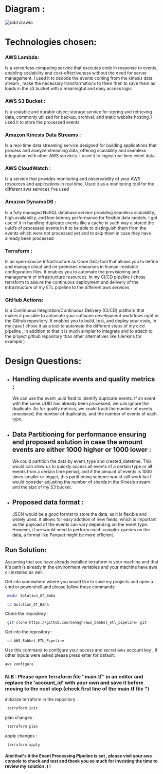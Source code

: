 # Diagram :




![ddd drawio](https://github.com/bahagh/aws_babbel_etl_pipeline-/assets/73429122/2682c7a2-74ef-4f13-af93-9c1272586870)





# Technologies chosen:


### AWS Lambda: 
Is a serverless computing service that executes code in response to events, enabling scalability and cost-effectiveness without the need for server management. I used it to decode the events coming from the kinesis data stream , make the necessary transformations to them then  to save them as loads in the s3 bucket with a meaningful and easy access logic 

### AWS S3 Bucket : 
Is a scalable and durable object storage service for storing and retrieving data, commonly utilized for backup, archival, and static website hosting. I used it to store the processed events 

### Amazon Kinesis Data Streams : 
Is a real-time data streaming service designed for building applications that process and analyze streaming data, offering scalability and seamless integration with other AWS services. I used it to ingest real time event data

### AWS CloudWatch : 
Is a service that provides monitoring and observability of your AWS resources and applications in real time. Used it as a monitoring tool for the different aws services i've used

### Amazon DynamoDB : 
Is a fully managed NoSQL database service providing seamless scalability, high availability, and low-latency performance for flexible data models. I got use of it in handling duplicate events like a cache in such way u stored the uuid’s of processed events in it to be able to distinguish them from the events which were not processed yet and to skip them in case they have already been processed

### Terraform : 
Is an open-source Infrastructure as Code (IaC) tool that allows you to define and manage cloud and on-premises resources in human-readable configuration files. It enables you to automate the provisioning and management of infrastructure resources. In my CI/CD pipeline I chose terraform to assure the continuous deployment and delivery of the infrastructure of my ETL pipeline to the different aws services

### GitHub Actions: 
Is a Continuous Integration/Continuous Delivery (CI/CD) platform that makes it possible to automate your software development workflows right in the Github repository. It enables you to build, test, and deploy your code, In my case I chose it as a tool to automate the different steps of my cicd pipeline , in addition to that it is much simpler to integrate and to attach to the project github repository than other alternatives like (Jenkins for example )


# Design Questions:


- ## Handling duplicate events and quality metrics : 

  We can use the event\_uuid field to identify duplicate events. If an event with the same UUID has already been processed, we can ignore the duplicate. As for quality metrics, we could track the number of events processed, the number of duplicates, and the number of events of each type.

- ## Data Partitioning for performance ensuring and proposed solution in case the amount events are either 1000 higher or 1000 lower :

  We could partition the data by event\_type and created\_datetime. This would can allow us to quickly access all events of a certain type or all events from a certain time period, and if the amount of events is 1000 times smaller or bigger, this partitioning scheme would still work but I would consider adjusting the number of shards in the Kinesis stream and the size of my S3 bucket.

- ## Proposed data format :

  JSON would be a good format to store the data, as it is flexible and widely used. It allows for easy addition of new fields, which is important as the payload of the events can vary depending on the event type. However, if we would need to perform much complex queries on the data, a format like Parquet might be more efficient.


## Run Solution:

Assuming that you have already installed terraform in your machine and that it's path is already in the environment variables and your machine have aws cli installed as well.

Get into somewhere where you would like to save my projects and open a cmd or powershell and please follow these commands:

```bash
 mkdir Solution_Of_Baha
```

```bash
 cd Solution_Of_Baha
```

Clone the repository : 
```bash
 git clone https://github.com/bahagh/aws_babbel_etl_pipeline-.git
```

Get into the repository :
```bash
 cd AWS_Babbel_ETL_Pipeline
```
Use this command to configure your access and secret aws account key , if other inputs were asked please press enter for default: 

```bash
aws configure 
```
### N.B : Please open terraform file "main.tf" in an editor and replace the 'account_id' with your own and save it before moving to the next step (check first line of the main.tf file ")
initialize terraform in the repository :
```bash
 terraform init 
```

plan changes :
```bash
 terraform plan 
```

apply changes : 
```bash
 terraform apply
```

#### And that's it the Event Processing Pipeline is set , please visit your aws console to check and test and thank you so much for investing the time to review my solution :) !